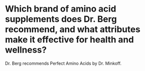# Which brand of amino acid supplements does Dr. Berg recommend, and what attributes make it effective for health and wellness?

Dr. Berg recommends Perfect Amino Acids by Dr. Minkoff.